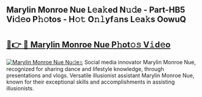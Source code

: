 ## Marylin Monroe Nue L𝚎a𝚔ed N𝚞𝚍e - Part-HB5 Vi𝚍𝚎o P𝚑𝚘tos - H𝚘𝚝 O𝚗𝚕yf𝚊ns L𝚎a𝚔s OowuQ

# <h2><a href="http://kf8w3bg.oniu.top/?m=Marylin+Monroe+Nue">🔗👉 🔴 Marylin Monroe Nue P𝚑ot𝚘𝚜 V𝚒d𝚎o</a></h2>

[![Marylin Monroe Nue Nu𝚍e𝚜](https://i.imgur.com/0qMVB7G.gif)](http://kf8w3bg.oniu.top/?m=Marylin+Monroe+Nue)
Social media innovator Marylin Monroe Nue, recognized for sharing dance and lifestyle knowledge, through presentations and vlogs. Versatile illusionist assistant Marylin Monroe Nue, known for their exceptional skills and accomplishments in assisting illusionists.  
